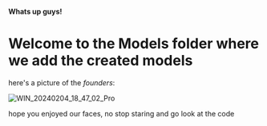 **Whats up guys!**

# Welcome to the Models folder where we add the created models

here's a picture of the *founders*:

![WIN_20240204_18_47_02_Pro](https://github.com/dianavins/BCI-P300-Magician/assets/79377443/d43c04fc-056f-4d43-a8a0-1d2a7eb4723c)

hope you enjoyed our faces, no stop staring and go look at the code
